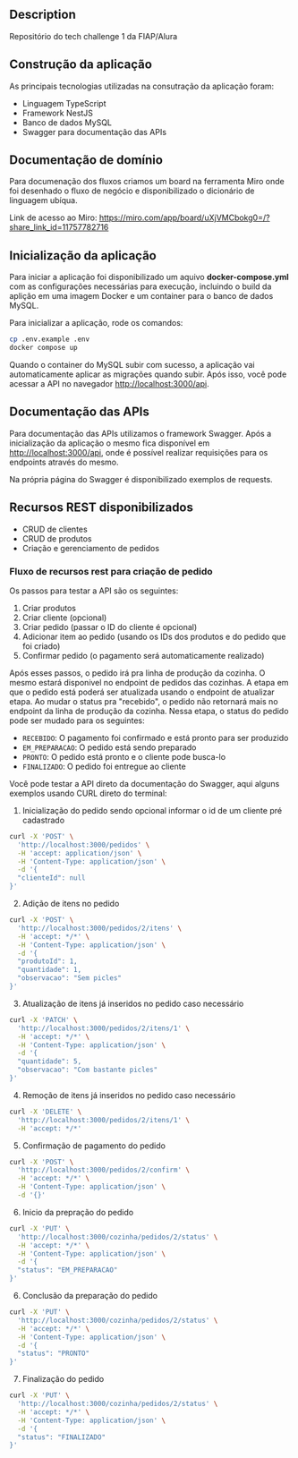 ## Description

Repositório do tech challenge 1 da FIAP/Alura


## Construção da aplicação

As principais tecnologias utilizadas na consutração da aplicação foram:

- Linguagem TypeScript
- Framework NestJS
- Banco de dados MySQL
- Swagger para documentação das APIs

## Documentação de domínio

Para documenação dos fluxos criamos um board na ferramenta Miro onde foi desenhado o fluxo de negócio e disponibilizado o dicionário de linguagem ubíqua.

Link de acesso ao Miro: https://miro.com/app/board/uXjVMCbokg0=/?share_link_id=11757782716

## Inicialização da aplicação

Para iniciar a aplicação foi disponibilizado um aquivo **docker-compose.yml** com as configurações necessárias para execução, incluindo o build da aplição em uma imagem Docker e um container para o banco de dados MySQL.

Para inicializar a aplicação, rode os comandos:

```bash
cp .env.example .env
docker compose up
```

Quando o container do MySQL subir com sucesso, a aplicação vai automaticamente aplicar as migrações quando subir. Após isso, você pode acessar a API no navegador [http://localhost:3000/api](http://localhost:3000/api).

## Documentação das APIs

Para documentação das APIs utilizamos o framework Swagger. Após a inicialização da aplicação o mesmo fica disponível em [http://localhost:3000/api](http://localhost:3000/api), onde é possível realizar requisições para os endpoints através do mesmo.

Na própria página do Swagger é disponibilizado exemplos de requests.

## Recursos REST disponibilizados

- CRUD de clientes
- CRUD de produtos
- Criação e gerenciamento de pedidos

### Fluxo de recursos rest para criação de pedido

Os passos para testar a API são os seguintes:

1. Criar produtos
1. Criar cliente (opcional)
1. Criar pedido (passar o ID do cliente é opcional)
1. Adicionar item ao pedido (usando os IDs dos produtos e do pedido que foi criado)
1. Confirmar pedido (o pagamento será automaticamente realizado)

Após esses passos, o pedido irá pra linha de produção da cozinha. O mesmo estará disponivel no endpoint de pedidos das cozinhas. A etapa em que o pedido está poderá ser atualizada usando o endpoint de atualizar etapa. Ao mudar o status pra "recebido", o pedido não retornará mais no endpoint da linha de produção da cozinha. Nessa etapa, o status do pedido pode ser mudado para os seguintes:

- `RECEBIDO`: O pagamento foi confirmado e está pronto para ser produzido
- `EM_PREPARACAO`: O pedido está sendo preparado
- `PRONTO`: O pedido está pronto e o cliente pode busca-lo
- `FINALIZADO`: O pedido foi entregue ao cliente

Você pode testar a API direto da documentação do Swagger, aqui alguns exemplos usando CURL direto do terminal:

1. Inicialização do pedido sendo opcional informar o id de um cliente pré cadastrado

```bash
curl -X 'POST' \
  'http://localhost:3000/pedidos' \
  -H 'accept: application/json' \
  -H 'Content-Type: application/json' \
  -d '{
  "clienteId": null
}'
```

2. Adição de itens no pedido

```bash
curl -X 'POST' \
  'http://localhost:3000/pedidos/2/itens' \
  -H 'accept: */*' \
  -H 'Content-Type: application/json' \
  -d '{
  "produtoId": 1,
  "quantidade": 1,
  "observacao": "Sem picles"
}'
```

3. Atualização de itens já inseridos no pedido caso necessário

```bash
curl -X 'PATCH' \
  'http://localhost:3000/pedidos/2/itens/1' \
  -H 'accept: */*' \
  -H 'Content-Type: application/json' \
  -d '{
  "quantidade": 5,
  "observacao": "Com bastante picles"
}'
```

4. Remoção de itens já inseridos no pedido caso necessário

```bash
curl -X 'DELETE' \
  'http://localhost:3000/pedidos/2/itens/1' \
  -H 'accept: */*'
```

5. Confirmação de pagamento do pedido

```bash
curl -X 'POST' \
  'http://localhost:3000/pedidos/2/confirm' \
  -H 'accept: */*' \
  -H 'Content-Type: application/json' \
  -d '{}'
```

6. Inicio da prepração do pedido

```bash
curl -X 'PUT' \
  'http://localhost:3000/cozinha/pedidos/2/status' \
  -H 'accept: */*' \
  -H 'Content-Type: application/json' \
  -d '{
  "status": "EM_PREPARACAO"
}'
```

6. Conclusão da preparação do pedido

```bash
curl -X 'PUT' \
  'http://localhost:3000/cozinha/pedidos/2/status' \
  -H 'accept: */*' \
  -H 'Content-Type: application/json' \
  -d '{
  "status": "PRONTO"
}'
```

7. Finalização do pedido

```bash
curl -X 'PUT' \
  'http://localhost:3000/cozinha/pedidos/2/status' \
  -H 'accept: */*' \
  -H 'Content-Type: application/json' \
  -d '{
  "status": "FINALIZADO"
}'
```
